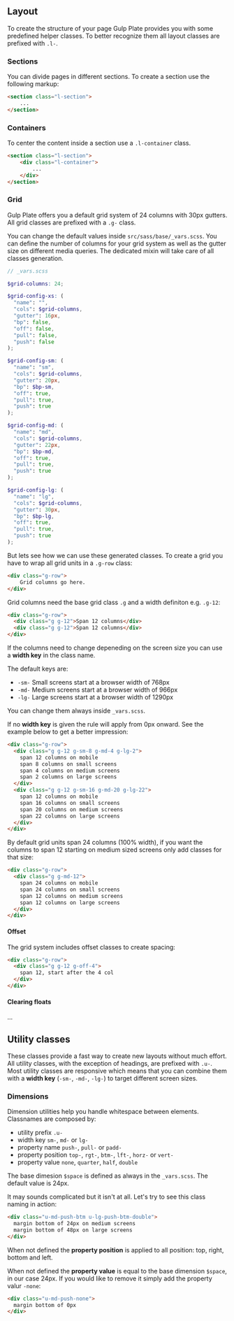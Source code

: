 ## Layout

To create the structure of your page Gulp Plate provides you with some predefined helper classes. To better recognize them all layout classes are prefixed with `.l-`.

### Sections

You can divide pages in different sections. To create a section use the following markup:

```html
<section class="l-section">
	...
</section>
```

### Containers

To center the content inside a section use a `.l-container` class.

```html
<section class="l-section">
	<div class="l-container">
		...
	</div>
</section>
```

### Grid

Gulp Plate offers you a default grid system of 24 columns with 30px gutters. All grid classes are prefixed with a `.g-` class.

You can change the default values inside `src/sass/base/_vars.scss`.  You can define the number of columns for your grid system as well as the gutter size on different media queries. The dedicated mixin will take care of all classes generation. 

```scss
// _vars.scss

$grid-columns: 24;

$grid-config-xs: (
  "name": "",
  "cols": $grid-columns,
  "gutter": 16px,
  "bp": false,
  "off": false,
  "pull": false,
  "push": false
);

$grid-config-sm: (
  "name": "sm",
  "cols": $grid-columns,
  "gutter": 20px,
  "bp": $bp-sm,
  "off": true,
  "pull": true,
  "push": true
);

$grid-config-md: (
  "name": "md",
  "cols": $grid-columns,
  "gutter": 22px,
  "bp": $bp-md,
  "off": true,
  "pull": true,
  "push": true
);

$grid-config-lg: (
  "name": "lg",
  "cols": $grid-columns,
  "gutter": 30px,
  "bp": $bp-lg,
  "off": true,
  "pull": true,
  "push": true
);
```

But lets see how we can use these generated classes. To create a grid you have to wrap all grid units in a `.g-row` class:

```html
<div class="g-row">
	Grid columns go here.
</div>
```

Grid columns need the base grid class `.g` and a width definiton e.g. `.g-12`:

```html
<div class="g-row">
  <div class="g g-12">Span 12 columns</div>
  <div class="g g-12">Span 12 columns</div>
</div>
```

If the columns need to change depeneding on the screen size you can use a **width key** in the class name.

The default keys are:

- `-sm-` Small screens start at a browser width of 768px
- `-md-` Medium screens start at a browser width of 966px
- `-lg-` Large screens start at a browser width of 1290px

You can change them always inside `_vars.scss`.

If no **width key** is given the rule will apply from 0px onward. See the example below to get a better impression:

```html
<div class="g-row">
  <div class="g g-12 g-sm-8 g-md-4 g-lg-2">
    span 12 columns on mobile
    span 8 columns on small screens
    span 4 columns on medium screens
    span 2 columns on large screens
  </div>
  <div class="g g-12 g-sm-16 g-md-20 g-lg-22">
    span 12 columns on mobile
    span 16 columns on small screens
    span 20 columns on medium screens
    span 22 columns on large screens
  </div>
</div>
```

By default grid units span 24 columns (100% width), if you want the columns to span 12 starting on medium sized screens only add classes for that size:

```html
<div class="g-row">
  <div class="g g-md-12">
    span 24 columns on mobile
    span 24 columns on small screens
    span 12 columns on medium screens
    span 12 columns on large screens
  </div>
</div>
```

#### Offset

The grid system includes offset classes to create spacing:

```html
<div class="g-row">
  <div class="g g-12 g-off-4">
    span 12, start after the 4 col
  </div>
</div>
```


#### Clearing floats
...

## Utility classes

These classes provide a fast way to create new layouts without much effort. All utility classes, with the exception of headings, are prefixed with `.u-`. Most utility classes are responsive which means that you can combine them with a **width key** (`-sm-`, `-md-`, `-lg-`) to target different screen sizes.

### Dimensions

Dimension utilities help you handle whitespace between elements. Classnames are composed by:

- utility prefix `.u-`
- width key `sm-`, `md-` or `lg-`
- property name `push-`, `pull-` or `padd-`
- property position `top-`, `rgt-`, `btm-`, `lft-`, `horz-` or `vert-`
- property value `none`, `quarter`, `half`, `double`

The base dimesion `$space` is defined as always in the `_vars.scss`. The default value is 24px.

It may sounds complicated but it isn't at all. Let's try to see this class naming in action:

```html
<div class="u-md-push-btm u-lg-push-btm-double">
  margin bottom of 24px on medium screens
  margin bottom of 48px on large screens
</div>
```

When not defined the **property position** is applied to all position: top, right, bottom and left. 

When not defined the **property value** is equal to the base dimension `$space`, in our case 24px. If you would like to remove it simply add the property valur `-none`:

```html
<div class="u-md-push-none">
  margin bottom of 0px
</div>
```



